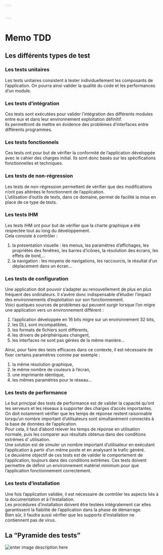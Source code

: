 ```yaml
---


---
```


<h1 id="memo-tdd">Memo TDD</h1>
<h2 id="les-différents-types-de-test">Les différents types de test</h2>
<h3 id="les-tests-unitaires">Les tests unitaires</h3>
<p>Les tests unitaires consistent à tester individuellement les composants de l’application. On pourra ainsi valider la qualité du code et les performances d’un module.</p>
<h3 id="les-tests-dintégration">Les tests d’intégration</h3>
<p>Ces tests sont exécutées pour valider l’intégration des différents modules entre eux et dans leur environnement exploitation définitif.<br>
Ils permettront de mettre en évidence des problèmes d’interfaces entre différents programmes.</p>
<h3 id="les-tests-fonctionnels">Les tests fonctionnels</h3>
<p>Ces tests ont pour but de vérifier la conformité de l’application développée avec le cahier des charges initial. Ils sont donc basés sur les spécifications fonctionnelles et techniques.</p>
<h3 id="les-tests-de-non-régression">Les tests de non-régression</h3>
<p>Les tests de non-régression permettent de vérifier que des modifications n’ont pas altérées le fonctionnent de l’application.<br>
L’utilisation d’outils de tests, dans ce domaine, permet de facilité la mise en place de ce type de tests.</p>
<h3 id="les-tests-ihm">Les tests IHM</h3>
<p>Les tests IHM ont pour but de vérifier que  la charte graphique a été respectée tout au long du développement.<br>
Cela consiste à contrôler :</p>
<ol>
<li>la présentation visuelle : les menus, les paramètres d’affichages, les propriétés des fenêtres, les barres d’icônes, la résolution des écrans, les effets de bord,…</li>
<li>la navigation : les moyens de navigations, les raccourcis, le résultat d’un déplacement dans un écran…</li>
</ol>
<h3 id="les-tests-de-configuration">Les tests de configuration</h3>
<p>Une application doit pouvoir s’adapter au renouvellement de plus en plus fréquent des ordinateurs. Il s’avère donc indispensable d’étudier l’impact des environnements d’exploitation sur son fonctionnement.<br>
Voici quelques sources de problèmes qui peuvent surgir lorsque l’on migre une application vers un environnement différent :</p>
<ol>
<li>l’application développée en 16 bits migre sur un environnement 32 bits,</li>
<li>les DLL sont incompatibles,</li>
<li>les formats de fichiers sont différents,</li>
<li>les drivers de périphériques changent,</li>
<li>les interfaces ne sont pas gérées de la même manière…</li>
</ol>
<p>Ainsi, pour faire des tests efficaces dans ce contexte, il est nécessaire de fixer certains paramètres comme par exemple :</p>
<ol>
<li>la même résolution graphique,</li>
<li>le même nombre de couleurs à l’écran,</li>
<li>une imprimante identique,</li>
<li>les mêmes paramètres pour le réseau…</li>
</ol>
<h3 id="les-tests-de-performance">Les tests de performance</h3>
<p>Le but principal des tests de performance est de valider la capacité qu’ont les serveurs et les réseaux à supporter des charges d’accès importantes.<br>
On doit notamment vérifier que les temps de réponse restent raisonnable lorsqu’un nombre important d’utilisateurs sont simultanément connectés à la base de données de l’application.<br>
Pour cela, il faut d’abord relever les temps de réponse en utilisation normale, puis les comparer aux résultats obtenus dans des conditions extrêmes d’ utilisation.<br>
Une solution est de simuler un nombre important d’utilisateur en exécutant l’application à partir d’un même poste et en analysant le trafic généré.<br>
Le deuxième objectif de ces tests est de valider le comportement de l’application, toujours dans des conditions extrêmes. Ces tests doivent permettre de définir un environnement matériel minimum pour que l’application fonctionnement correctement.</p>
<h3 id="les-tests-dinstallation">Les tests d’installation</h3>
<p>Une fois l’application validée, il est nécessaire de contrôler les aspects liés à la documentation et à l’installation.<br>
Les procédures d’installation doivent être testées intégralement car elles garantissent la fiabilité de l’application dans la phase de démarrage.<br>
Bien sûr, il faudra aussi vérifier que les supports d’installation ne contiennent pas de virus.</p>
<h2 id="la-pyramide-des-tests">La “Pyramide des tests”</h2>
<p><img src="http://softmethods.fr/wp-content/uploads/2014/12/SoftMethods_pyramide_de_tests_s.png" alt="enter image description here"></p>

